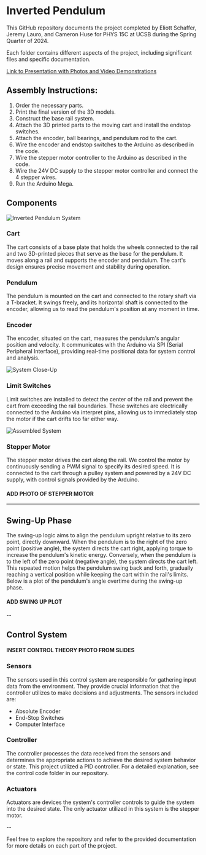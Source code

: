 # Inverted Pendulum

This GitHub repository documents the project completed by Eliott Schaffer, Jeremy Lauro, and Cameron Huse for PHYS 15C at UCSB during the Spring Quarter of 2024.

Each folder contains different aspects of the project, including significant files and specific documentation.

[Link to Presentation with Photos and Video Demonstrations](https://docs.google.com/presentation/d/1EEgrXbiuC8zDKRkNd1JOHVO5JtM1_9yI2Myhj0fMQJY/edit?usp=sharing)

## Assembly Instructions:

1. Order the necessary parts.
2. Print the final version of the 3D models.
3. Construct the base rail system.
4. Attach the 3D printed parts to the moving cart and install the endstop switches.
5. Attach the encoder, ball bearings, and pendulum rod to the cart.
6. Wire the encoder and endstop switches to the Arduino as described in the code.
7. Wire the stepper motor controller to the Arduino as described in the code.
8. Wire the 24V DC supply to the stepper motor controller and connect the 4 stepper wires.
9. Run the Arduino Mega.

## Components

![Inverted Pendulum System](https://github.com/CamHuse/PHYS-15CL-Project/assets/92275246/1e16125e-8c55-4714-bb09-f05380a21956)

### Cart

The cart consists of a base plate that holds the wheels connected to the rail and two 3D-printed pieces that serve as the base for the pendulum. It moves along a rail and supports the encoder and pendulum. The cart's design ensures precise movement and stability during operation.

### Pendulum

The pendulum is mounted on the cart and connected to the rotary shaft via a T-bracket. It swings freely, and its horizontal shaft is connected to the encoder, allowing us to read the pendulum's position at any moment in time.

### Encoder

The encoder, situated on the cart, measures the pendulum's angular position and velocity. It communicates with the Arduino via SPI (Serial Peripheral Interface), providing real-time positional data for system control and analysis.

![System Close-Up](https://github.com/CamHuse/PHYS-15CL-Project/assets/92275246/9937ebd7-ea1f-4e75-8cee-4a59cdf297e4)

### Limit Switches

Limit switches are installed to detect the center of the rail and prevent the cart from exceeding the rail boundaries. These switches are electrically connected to the Arduino via interpret pins, allowing us to immediately stop the motor if the cart drifts too far either way.

![Assembled System](https://github.com/CamHuse/PHYS-15CL-Project/assets/92275246/99ed8eb7-9d0d-42f3-a88f-b60115288a73)


### Stepper Motor

The stepper motor drives the cart along the rail. We control the motor by continuously sending a PWM signal to specify its desired speed. It is connected to the cart through a pulley system and powered by a 24V DC supply, with control signals provided by the Arduino.

#### ADD PHOTO OF STEPPER MOTOR

---

## Swing-Up Phase
The swing-up logic aims to align the pendulum upright relative to its zero point, directly downward. When the pendulum is to the right of the zero point (positive angle), the system directs the cart right, applying torque to increase the pendulum's kinetic energy. Conversely, when the pendulum is to the left of the zero point (negative angle), the system directs the cart left. This repeated motion helps the pendulum swing back and forth, gradually reaching a vertical position while keeping the cart within the rail's limits. Below is a plot of the pendulum's angle overtime during the swing-up phase.

#### ADD SWING UP PLOT

--
## Control System

#### INSERT CONTROL THEORY PHOTO FROM SLIDES

### Sensors

The sensors used in this control system are responsible for gathering input data from the environment. They provide crucial information that the controller utilizes to make decisions and adjustments. The sensors included are:

- Absolute Encoder
- End-Stop Switches
- Computer Interface

### Controller

The controller processes the data received from the sensors and determines the appropriate actions to achieve the desired system behavior or state. This project utilized a PID controller. For a detailed explanation, see the control code folder in our repository.

### Actuators

Actuators are devices the system's controller controls to guide the system into the desired state. The only actuator utilized in this system is the stepper motor.

--

Feel free to explore the repository and refer to the provided documentation for more details on each part of the project.
